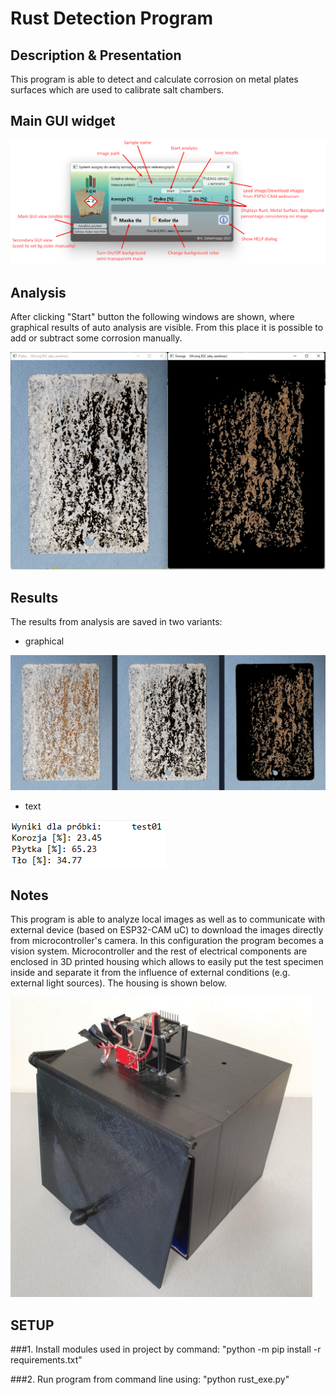 # Rust Detection Program
## Description & Presentation
This program is able to detect and calculate corrosion on metal plates surfaces which are used to calibrate salt chambers.

## Main GUI widget

![image](./Icons/GUI_main.png)

## Analysis
After clicking "Start" button the following windows are shown, where graphical results of auto analysis are visible. From this place it is possible to add or subtract some corrosion manually.

![image](./Icons/Analysis.png)

## Results
The results from analysis are saved in two variants:
- graphical

![image](./Icons/Results_graphical.png)
  
- text

![image](./Icons/Results_txt.png)

## Notes
This program is able to analyze local images as well as to communicate with external device (based on ESP32-CAM uC) to download the images directly from microcontroller's camera. In this configuration the program becomes a vision system. Microcontroller and the rest of electrical components are enclosed in 3D printed housing which allows to easily put the test specimen inside and separate it from the influence of external conditions (e.g. external light sources). The housing is shown below.

![image](./Icons/Housing.png)




## SETUP
###1. Install modules used in project by command:
"python -m pip install -r requirements.txt"

###2. Run program from command line using: 
"python rust_exe.py"